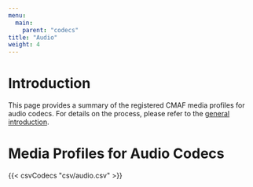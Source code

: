 ```yaml
---
menu:
  main:
    parent: "codecs"
title: "Audio"
weight: 4
---
```


# Introduction

This page provides a summary of the registered CMAF media profiles for audio codecs. For details on the process, please refer to the [general introduction](https://dashif.org/codecs/introduction/).  

# Media Profiles for Audio Codecs

{{< csvCodecs "csv/audio.csv" >}}
